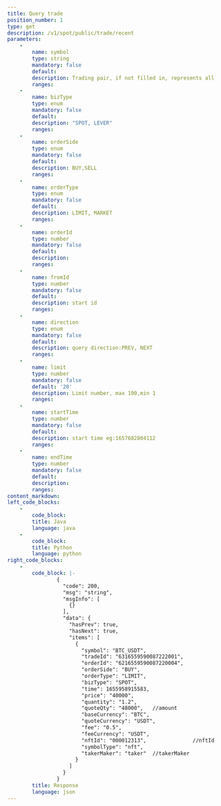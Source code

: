 ```yaml
---
title: Query trade
position_number: 1
type: get
description: /v1/spot/public/trade/recent
parameters:
    -
        name: symbol
        type: string
        mandatory: false
        default:
        description: Trading pair, if not filled in, represents all
        ranges:
    -
        name: bizType
        type: enum
        mandatory: false
        default:
        description: "SPOT, LEVER"
        ranges:
    -
        name: orderSide
        type: enum
        mandatory: false
        default:
        description: BUY,SELL
        ranges:
    -
        name: orderType
        type: enum
        mandatory: false
        default:
        description: LIMIT, MARKET
        ranges:
    -
        name: orderId
        type: number
        mandatory: false
        default:
        description: 
        ranges:
    -
        name: fromId
        type: number
        mandatory: false
        default:
        description: start id
        ranges:
    -
        name: direction
        type: enum
        mandatory: false
        default:
        description: query direction:PREV, NEXT
        ranges:
    -
        name: limit
        type: number
        mandatory: false
        default: '20'
        description: Limit number, max 100,min 1
        ranges:
    -
        name: startTime
        type: number
        mandatory: false
        default:
        description: start time eg:1657682804112
        ranges:
    -
        name: endTime
        type: number
        mandatory: false
        default:
        description: 
        ranges:
content_markdown:
left_code_blocks:
    -
        code_block:
        title: Java
        language: java
    -
        code_block:
        title: Python
        language: python
right_code_blocks:
    -
        code_block: |-
                {
                  "code": 200,
                  "msg": "string",
                  "msgInfo": [
                    {}
                  ],
                  "data": {
                    "hasPrev": true,
                    "hasNext": true,
                    "items": [
                      {
                        "symbol": "BTC_USDT",  
                        "tradeId": "6316559590087222001",  
                        "orderId": "6216559590087220004",  
                        "orderSide": "BUY",    
                        "orderType": "LIMIT",  
                        "bizType": "SPOT",    
                        "time": 1655958915583,  
                        "price": "40000",     
                        "quantity": "1.2",    
                        "quoteQty": "48000",   //amount
                        "baseCurrency": "BTC",  
                        "quoteCurrency": "USDT",  
                        "fee": "0.5",   
                        "feeCurrency": "USDT", 
                        "nftId": "000012313",               //nftId
                        "symbolType": "nft",               
                        "takerMaker": "taker"  //takerMaker
                      }
                    ]
                  }
                }
        title: Response
        language: json
---
```


